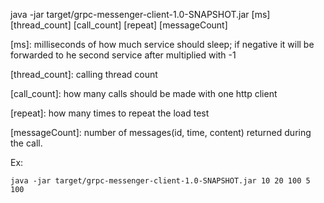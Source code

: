 java -jar target/grpc-messenger-client-1.0-SNAPSHOT.jar [ms] [thread_count] [call_count] [repeat] [messageCount]


[ms]: milliseconds of how much service should sleep; if negative it will be forwarded to he second service after multiplied with -1

[thread_count]: calling thread count

[call_count]: how many calls should be made with one http client

[repeat]: how many times to repeat the load test

[messageCount]: number of messages(id, time, content) returned during the call. 

Ex:
```
java -jar target/grpc-messenger-client-1.0-SNAPSHOT.jar 10 20 100 5 100
```